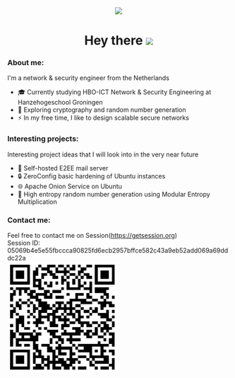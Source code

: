 
<div id="header" align="center">
  <img src="https://media.giphy.com/media/gjrYDwbjnK8x36xZIO/giphy.gif" width="150"/>
</div>

<h1 align="center">
  Hey there
  <img src="https://media.giphy.com/media/hvRJCLFzcasrR4ia7z/giphy.gif" width="30px"/>
</h1>

### About me:
I'm a network & security engineer from the Netherlands
- :mortar_board: Currently studying HBO-ICT Network & Security Engineering at Hanzehogeschool Groningen
- :seedling: Exploring cryptography and random number generation
- :zap: In my free time, I like to design scalable secure networks

### Interesting projects:
Interesting project ideas that I will look into in the very near future  
- :email: Self-hosted E2EE mail server  
- :lock: ZeroConfig basic hardening of Ubuntu instances
- :globe_with_meridians: Apache Onion Service on Ubuntu  
- :twisted_rightwards_arrows: High entropy random number generation using Modular Entropy Multiplication  

### Contact me:
Feel free to contact me on Session(https://getsession.org)  
Session ID: 05069b4e5e55fbccca90825fd6ecb2957bffce582c43a9eb52add069a69dddc22a  
<img src="https://github.com/SeanVisser1998/SeanVisser1998/blob/main/05069b4e5e55fbccca90825fd6ecb2957bffce582c43a9eb52add069a69dddc22a.png" width=250/>  


